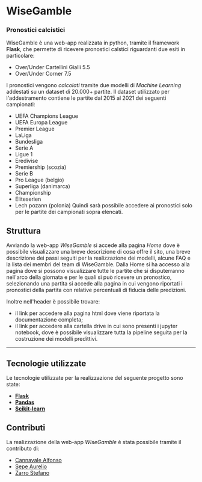 
# WiseGamble
### Pronostici calcistici
WiseGamble è una web-app realizzata in python, tramite il framework **Flask**, che permette di ricevere pronostici calstici riguardanti due esiti in particolare:
- Over/Under Cartellini Gialli 5.5
- Over/Under Corner 7.5

I pronostici vengono *calcolati* tramite due modelli di *Machine Learning* addestati su un dataset di 20.000+ partite.
Il dataset utilizzato per l'addestramento contiene le partite dal 2015 al 2021 dei seguenti campionati:
- UEFA Champions League
- UEFA Europa League
- Premier League
- LaLiga
- Bundesliga
- Serie A
- Ligue 1
- Eredivise
- Premiership (scozia)
- Serie B
- Pro League (belgio)
- Superliga (danimarca)
- Championship
- Eliteserien
- Lech pozann (polonia)
Quindi sarà possibile accedere ai pronostici solo per le partite dei campionati sopra elencati.

## Struttura
Avviando la web-app *WiseGamble* si accede alla pagina *Home* dove è possibile visualizzare una breve descrizione di cosa offre il sito, una breve descrizione dei passi seguiti per la realizzazione dei modelli, alcune FAQ e la lista dei membri del team di WiseGamble.
Dalla Home si ha accesso alla pagina dove si possono visualizzare tutte le partite che si disputerranno nell'arco della giornata e per le quali si può ricevere un pronostico,
selezionando una partita si accede alla pagina in cui vengono riportati i pronostici della partita con relative percentuali di fiducia delle predizioni.

Inoltre nell'header è possibile trovare:
- il link per accedere alla pagina html dove viene riportata la documentazione completa;
- il link per accedere alla cartella drive in cui sono presenti i jupyter notebook, dove è possibile visualizzare tutta la pipeline seguita per la costruzione dei modelli predittivi.

---

## Tecnologie utilizzate
Le tecnologie utilizzate per la realizzazione del seguente progetto sono state:
- [**Flask**](https://flask.palletsprojects.com/en/2.0.x/)
- [**Pandas**](https://pandas.pydata.org/)
- [**Scikit-learn**](https://scikit-learn.org/stable/)

## Contributi
La realizzazione della web-app *WiseGamble* è stata possibile tramite il contributo di:<br>
- [Cannavale Alfonso](https://github.com/alfcan)<br>
- [Sepe Aurelio](https://github.com/AurySepe)<br>
- [Zarro Stefano](https://github.com/stepzar)<br>
